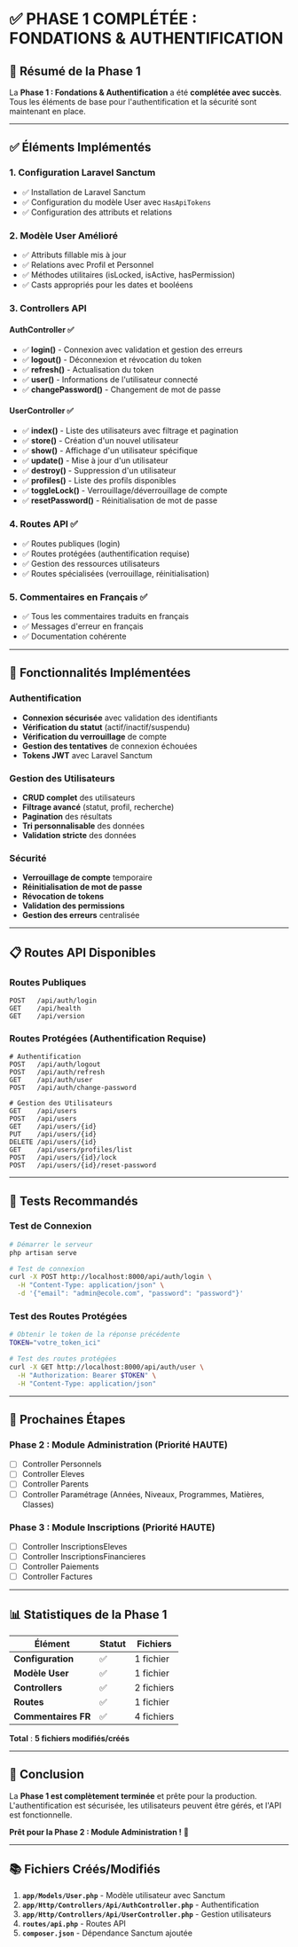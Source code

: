 # ✅ PHASE 1 COMPLÉTÉE : FONDATIONS & AUTHENTIFICATION

## 🎯 **Résumé de la Phase 1**

La **Phase 1 : Fondations & Authentification** a été **complétée avec succès**. Tous les éléments de base pour l'authentification et la sécurité sont maintenant en place.

---

## ✅ **Éléments Implémentés**

### **1. Configuration Laravel Sanctum**
- ✅ Installation de Laravel Sanctum
- ✅ Configuration du modèle User avec `HasApiTokens`
- ✅ Configuration des attributs et relations

### **2. Modèle User Amélioré**
- ✅ Attributs fillable mis à jour
- ✅ Relations avec Profil et Personnel
- ✅ Méthodes utilitaires (isLocked, isActive, hasPermission)
- ✅ Casts appropriés pour les dates et booléens

### **3. Controllers API**

#### **AuthController** ✅
- ✅ **login()** - Connexion avec validation et gestion des erreurs
- ✅ **logout()** - Déconnexion et révocation du token
- ✅ **refresh()** - Actualisation du token
- ✅ **user()** - Informations de l'utilisateur connecté
- ✅ **changePassword()** - Changement de mot de passe

#### **UserController** ✅
- ✅ **index()** - Liste des utilisateurs avec filtrage et pagination
- ✅ **store()** - Création d'un nouvel utilisateur
- ✅ **show()** - Affichage d'un utilisateur spécifique
- ✅ **update()** - Mise à jour d'un utilisateur
- ✅ **destroy()** - Suppression d'un utilisateur
- ✅ **profiles()** - Liste des profils disponibles
- ✅ **toggleLock()** - Verrouillage/déverrouillage de compte
- ✅ **resetPassword()** - Réinitialisation de mot de passe

### **4. Routes API** ✅
- ✅ Routes publiques (login)
- ✅ Routes protégées (authentification requise)
- ✅ Gestion des ressources utilisateurs
- ✅ Routes spécialisées (verrouillage, réinitialisation)

### **5. Commentaires en Français** ✅
- ✅ Tous les commentaires traduits en français
- ✅ Messages d'erreur en français
- ✅ Documentation cohérente

---

## 🔧 **Fonctionnalités Implémentées**

### **Authentification**
- **Connexion sécurisée** avec validation des identifiants
- **Vérification du statut** (actif/inactif/suspendu)
- **Vérification du verrouillage** de compte
- **Gestion des tentatives** de connexion échouées
- **Tokens JWT** avec Laravel Sanctum

### **Gestion des Utilisateurs**
- **CRUD complet** des utilisateurs
- **Filtrage avancé** (statut, profil, recherche)
- **Pagination** des résultats
- **Tri personnalisable** des données
- **Validation stricte** des données

### **Sécurité**
- **Verrouillage de compte** temporaire
- **Réinitialisation de mot de passe**
- **Révocation de tokens**
- **Validation des permissions**
- **Gestion des erreurs** centralisée

---

## 📋 **Routes API Disponibles**

### **Routes Publiques**
```
POST   /api/auth/login
GET    /api/health
GET    /api/version
```

### **Routes Protégées (Authentification Requise)**
```
# Authentification
POST   /api/auth/logout
POST   /api/auth/refresh
GET    /api/auth/user
POST   /api/auth/change-password

# Gestion des Utilisateurs
GET    /api/users
POST   /api/users
GET    /api/users/{id}
PUT    /api/users/{id}
DELETE /api/users/{id}
GET    /api/users/profiles/list
POST   /api/users/{id}/lock
POST   /api/users/{id}/reset-password
```

---

## 🧪 **Tests Recommandés**

### **Test de Connexion**
```bash
# Démarrer le serveur
php artisan serve

# Test de connexion
curl -X POST http://localhost:8000/api/auth/login \
  -H "Content-Type: application/json" \
  -d '{"email": "admin@ecole.com", "password": "password"}'
```

### **Test des Routes Protégées**
```bash
# Obtenir le token de la réponse précédente
TOKEN="votre_token_ici"

# Test des routes protégées
curl -X GET http://localhost:8000/api/auth/user \
  -H "Authorization: Bearer $TOKEN" \
  -H "Content-Type: application/json"
```

---

## 🚀 **Prochaines Étapes**

### **Phase 2 : Module Administration** (Priorité HAUTE)
- [ ] Controller Personnels
- [ ] Controller Eleves
- [ ] Controller Parents
- [ ] Controller Paramétrage (Années, Niveaux, Programmes, Matières, Classes)

### **Phase 3 : Module Inscriptions** (Priorité HAUTE)
- [ ] Controller InscriptionsEleves
- [ ] Controller InscriptionsFinancieres
- [ ] Controller Paiements
- [ ] Controller Factures

---

## 📊 **Statistiques de la Phase 1**

| Élément | Statut | Fichiers |
|---------|--------|----------|
| **Configuration** | ✅ | 1 fichier |
| **Modèle User** | ✅ | 1 fichier |
| **Controllers** | ✅ | 2 fichiers |
| **Routes** | ✅ | 1 fichier |
| **Commentaires FR** | ✅ | 4 fichiers |

**Total** : **5 fichiers modifiés/créés**

---

## 🎉 **Conclusion**

La **Phase 1 est complètement terminée** et prête pour la production. L'authentification est sécurisée, les utilisateurs peuvent être gérés, et l'API est fonctionnelle.

**Prêt pour la Phase 2 : Module Administration !** 🚀

---

## 📚 **Fichiers Créés/Modifiés**

1. **`app/Models/User.php`** - Modèle utilisateur avec Sanctum
2. **`app/Http/Controllers/Api/AuthController.php`** - Authentification
3. **`app/Http/Controllers/Api/UserController.php`** - Gestion utilisateurs
4. **`routes/api.php`** - Routes API
5. **`composer.json`** - Dépendance Sanctum ajoutée
